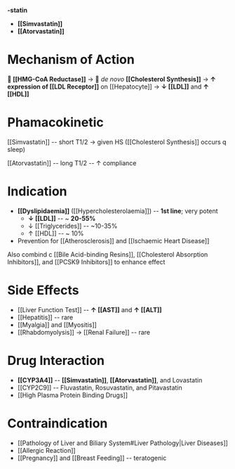 **-statin**
- **[[Simvastatin]]**
- **[[Atorvastatin]]**

# Mechanism of Action
** [[HMG-CoA Reductase]]** →  *de novo* **[[Cholesterol Synthesis]]** → **↑ expression of [[LDL Receptor]]** on [[Hepatocyte]] → **↓ [[LDL]]** and **↑ [[HDL]]**

# Phamacokinetic
[[Simvastatin]] -- short T1/2 → given HS ([[Cholesterol Synthesis]] occurs q sleep)

[[Atorvastatin]] -- long T1/2 -- ↑ compliance 

# Indication
- **[[Dyslipidaemia]]** ([[Hypercholesterolaemia]]) -- **1st line**; very potent
	- **↓ [[LDL]]** -- ~ **20-55%**
	- ↓ [[Triglycerides]] -- ~10-35%
	- ↑ [[HDL]] -- ~ 10%
- Prevention for [[Atherosclerosis]] and [[Ischaemic Heart Disease]]

Also combind c [[Bile Acid-binding Resins]], [[Cholesterol Absorption Inhibitors]], and [[PCSK9 Inhibitors]] to enhance effect

# Side Effects
- [[Liver Function Test]] -- **↑ [[AST]]** and **↑ [[ALT]]**
- [[Hepatitis]] -- rare
- [[Myalgia]] and [[Myositis]]
- [[Rhabdomyolysis]] → [[Renal Failure]] -- rare

# Drug Interaction
- **[[CYP3A4]]** -- **[[Simvastatin]]**, **[[Atorvastatin]]**, and Lovastatin
- [[CYP2C9]] -- Fluvastatin, Rosuvastatin, and Pitavastatin
- [[High Plasma Protein Binding Drugs]]

# Contraindication
- [[Pathology of Liver and Biliary System#Liver Pathology|Liver Diseases]]
- [[Allergic Reaction]]
- [[Pregnancy]] and [[Breast Feeding]] -- teratogenic